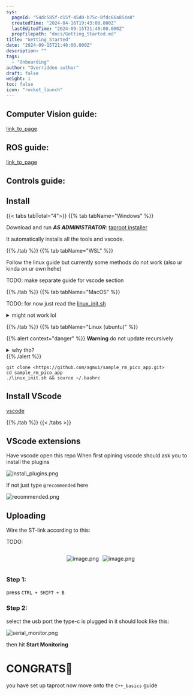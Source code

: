 ```yaml
---
sys:
  pageId: "54dc585f-d15f-45d0-b75c-8fdc66a854a8"
  createdTime: "2024-04-16T19:43:00.000Z"
  lastEditedTime: "2024-09-15T21:40:00.000Z"
  propFilepath: "docs/Getting_Started.md"
title: "Getting_Started"
date: "2024-09-15T21:40:00.000Z"
description: ""
tags:
  - "Onboarding"
author: "Overridden author"
draft: false
weight: 1
toc: false
icon: "rocket_launch"
---
```


## Computer Vision guide:

[link_to_page](86d45bc0-388b-4d26-8848-44f255f73d0e)

## ROS guide:

[link_to_page](3c76c1de-ec8f-46d6-8b0a-294005edc2d5)

## Controls guide:

## Install

{{< tabs tabTotal="4">}}
{{% tab tabName="Windows" %}}

Download and run _**AS ADMINISTRATOR**_: [taproot installer](https://github.com/Thornbots/TeachingFreshies/releases/tag/1.0)

It automatically installs all the tools and vscode.

{{% /tab %}}
{{% tab tabName="WSL" %}}

Follow the linux guide but currently some methods do not work (also ur kinda on ur own hehe)

TODO: make separate guide for vscode section

{{% /tab %}}
{{% tab tabName="MacOS" %}}

TODO: for now just read the [linux_init.sh](https://github.com/agmui/sample_rm_pico_app/blob/main/linux_init.sh)

<details>
<summary>might not work lol</summary>

`brew install libusb pkg-config`

Next install: [vscode](https://code.visualstudio.com/Download)

</details>

{{% /tab %}}
{{% tab tabName="Linux (ubuntu)" %}}

{{% alert context="danger" %}}
**Warning** do not update recursively
<details>
<summary>why tho?</summary>
There are some submodules that may go on for a while (like tinyusb) and I highly
recommend you don't need to get them.
If you want to see what submodules I update just look in `linux_init.sh`
</details>
{{% /alert %}}

```shell
git clone <https://github.com/agmui/sample_rm_pico_app.git>
cd sample_rm_pico_app
./linux_init.sh && source ~/.bashrc
```

## Install VScode

[vscode](https://code.visualstudio.com/Download)

{{% /tab %}}
{{< /tabs >}}

## VScode extensions

Have vscode open this repo
When first opining vscode should ask you to install the plugins

![install_plugins.png](https://prod-files-secure.s3.us-west-2.amazonaws.com/d518164a-d88e-44d1-a4ee-3adb3bd8bce0/89bd30f0-1825-4e77-867b-0a41ce370880/install_plugins.png?X-Amz-Algorithm=AWS4-HMAC-SHA256&X-Amz-Content-Sha256=UNSIGNED-PAYLOAD&X-Amz-Credential=ASIAZI2LB4666RPYW3V2%2F20250225%2Fus-west-2%2Fs3%2Faws4_request&X-Amz-Date=20250225T131648Z&X-Amz-Expires=3600&X-Amz-Security-Token=IQoJb3JpZ2luX2VjEA0aCXVzLXdlc3QtMiJGMEQCIG1rUEZ%2FYjxdmgEzGE85%2F%2F8VyQmIh1z679OQYpPtUEi7AiAUF5CLkf%2B8tFZGHPyPIDxLAzve5vRR%2FR2nfOb0Anq1qSr%2FAwhGEAAaDDYzNzQyMzE4MzgwNSIMmfh5Ntrq%2FWfJlosgKtwDOrw8Gcf5sz5ru0lvpl5ubcr9hMyS00%2Bs7Ipl%2BDTIiy1vtFdhQyERfvUzI7ENUZG5YthPaCQBaIWfEww%2BpyJx8bdp2tgiOPXTrAyP2tvFcYj6fS5lTnP5DGnKR8JgA47NO9CEruL30MpmbqIQ%2Bm9AnRhRBRcJ5Rv%2BznhLdKVozuqtK087otDaJhgpx2yTM7JCaqMtUnzKWjALzchjpxHMrYDvhe468hOl%2Fa5sAbw%2FUeX9dA49oihb9pnnjQEQSmXwcU%2B%2BTgEhD9K5gzsdiS5D%2FpMGJtqqO8iT1lEBPoPVG1D9siLHIxpaa6xomlZVhcYz2%2BUYlckD%2BOJMYyUB7JpbYWW0yJ9BEWxN%2BUzRSPl9Px%2BB8Gb1zVUYGfTQkQYtUwdhCoPBQrEuEvFcsV3Ck8Dq9Ji63pLMvxia2Rt4I0q54979R%2FadfqCjkNVTZyMp51DVYZj6jbRslRbzzQDpN%2BQgszfeg0bUQhJYpsrHFvWYCPb6oyKKJrc17ruv4bkt6L5nDiwtyPfU5zm5NKsObzPvS%2BfBlwTUP2u3n%2BEPZbQyg3YZaMVH5%2F1rMxm2ujnrojx8bXX%2F921hdUzKhc29cUkee0rq18EMYZ8Q%2F0r%2BzDmje2AfptOomQGePgJIeKcwxfn2vQY6pgH%2B7rgNC6pYdlglfuXnjwFGmDGzJf8w80v%2B0qL1NCAA0iW9SFsDSdbrJSXHS0KDfLg%2FCwANCRjhJSc9n3ueCUAcdRfbTQDc6chscObZCWfKNc2bzJYJ2eRXJIBGS9gVrU7nzp1oQEwj9zgveHYYP081LOTHuYXFRHIc4cs568Ixp5PGqkQoW4oMEi2F%2FXrP4lUeD0mUcx6cW4OXDJ6CZUlhq6%2FgGSlc&X-Amz-Signature=e9be43fbcaf587bcae549072aa1c308bd2afd01575f6ef13fdcad7a463cb0444&X-Amz-SignedHeaders=host&x-id=GetObject)

If not just type `@recommended` here  

![recommended.png](https://prod-files-secure.s3.us-west-2.amazonaws.com/d518164a-d88e-44d1-a4ee-3adb3bd8bce0/61e661e9-5d85-4dfc-be0d-8d2097a5e793/recommended.png?X-Amz-Algorithm=AWS4-HMAC-SHA256&X-Amz-Content-Sha256=UNSIGNED-PAYLOAD&X-Amz-Credential=ASIAZI2LB4666RPYW3V2%2F20250225%2Fus-west-2%2Fs3%2Faws4_request&X-Amz-Date=20250225T131648Z&X-Amz-Expires=3600&X-Amz-Security-Token=IQoJb3JpZ2luX2VjEA0aCXVzLXdlc3QtMiJGMEQCIG1rUEZ%2FYjxdmgEzGE85%2F%2F8VyQmIh1z679OQYpPtUEi7AiAUF5CLkf%2B8tFZGHPyPIDxLAzve5vRR%2FR2nfOb0Anq1qSr%2FAwhGEAAaDDYzNzQyMzE4MzgwNSIMmfh5Ntrq%2FWfJlosgKtwDOrw8Gcf5sz5ru0lvpl5ubcr9hMyS00%2Bs7Ipl%2BDTIiy1vtFdhQyERfvUzI7ENUZG5YthPaCQBaIWfEww%2BpyJx8bdp2tgiOPXTrAyP2tvFcYj6fS5lTnP5DGnKR8JgA47NO9CEruL30MpmbqIQ%2Bm9AnRhRBRcJ5Rv%2BznhLdKVozuqtK087otDaJhgpx2yTM7JCaqMtUnzKWjALzchjpxHMrYDvhe468hOl%2Fa5sAbw%2FUeX9dA49oihb9pnnjQEQSmXwcU%2B%2BTgEhD9K5gzsdiS5D%2FpMGJtqqO8iT1lEBPoPVG1D9siLHIxpaa6xomlZVhcYz2%2BUYlckD%2BOJMYyUB7JpbYWW0yJ9BEWxN%2BUzRSPl9Px%2BB8Gb1zVUYGfTQkQYtUwdhCoPBQrEuEvFcsV3Ck8Dq9Ji63pLMvxia2Rt4I0q54979R%2FadfqCjkNVTZyMp51DVYZj6jbRslRbzzQDpN%2BQgszfeg0bUQhJYpsrHFvWYCPb6oyKKJrc17ruv4bkt6L5nDiwtyPfU5zm5NKsObzPvS%2BfBlwTUP2u3n%2BEPZbQyg3YZaMVH5%2F1rMxm2ujnrojx8bXX%2F921hdUzKhc29cUkee0rq18EMYZ8Q%2F0r%2BzDmje2AfptOomQGePgJIeKcwxfn2vQY6pgH%2B7rgNC6pYdlglfuXnjwFGmDGzJf8w80v%2B0qL1NCAA0iW9SFsDSdbrJSXHS0KDfLg%2FCwANCRjhJSc9n3ueCUAcdRfbTQDc6chscObZCWfKNc2bzJYJ2eRXJIBGS9gVrU7nzp1oQEwj9zgveHYYP081LOTHuYXFRHIc4cs568Ixp5PGqkQoW4oMEi2F%2FXrP4lUeD0mUcx6cW4OXDJ6CZUlhq6%2FgGSlc&X-Amz-Signature=95ea9eff1dec45e3e067d864fc5e5fb435d9a14659d17a7ab817027d450aa3b6&X-Amz-SignedHeaders=host&x-id=GetObject)

## Uploading

Wire the ST-link according to this:

TODO:

<div style="display: flex;flex-direction: row; column-gap:10px; max-width: 630px;justify-content: center;">
<div>

![image.png](https://prod-files-secure.s3.us-west-2.amazonaws.com/d518164a-d88e-44d1-a4ee-3adb3bd8bce0/210ecb78-1116-4d7b-b9b7-2292f66fa2c2/image.png?X-Amz-Algorithm=AWS4-HMAC-SHA256&X-Amz-Content-Sha256=UNSIGNED-PAYLOAD&X-Amz-Credential=ASIAZI2LB4664XHIEF6Z%2F20250225%2Fus-west-2%2Fs3%2Faws4_request&X-Amz-Date=20250225T131650Z&X-Amz-Expires=3600&X-Amz-Security-Token=IQoJb3JpZ2luX2VjEA0aCXVzLXdlc3QtMiJHMEUCIQCgapajzdLwK7q1e72hkfd9Nm5fTdlxnDBapE2K%2BsaBTAIgEdbnB4l%2FToMWqvibQPyQki9MEJ2PZ6wXwr8RMBQ7YOEq%2FwMIRhAAGgw2Mzc0MjMxODM4MDUiDPUNaILtP4mv5fnsRyrcAyor4Ww9fbN%2BxzO7lXZhWuPP%2F2opR3YMca4FzBJHBMhyflQkoHQihpNphKovVAGZboz9qfBHOKf%2BFPJoLf7LcQKFKotL0n%2FMtkvGoecpCTdbRqt1wWxkGKJfOQ6af7BQX%2Fkc7rX2IVsN0RvaXYxlwHCplwpX6SxPXuOUSVc5XxumzZjd0TXF8GuJBHMTodszjc539qxqMk%2BNl7yiSTZ3Nsh%2BMdNDLagsuVFREgKCAE6pBVSKN42b04X4KgTCiwIRdcyVv95ywdrG%2BnKscKRgeuNIA5cYXApAbsv%2FW8emsufc35gzZgDQygGUb5q9TX7J%2FzNNevUSyWXlBy%2BFWlOyhNoeOQDfjA96RLrvNiepkulhyZuFCzPp4f9XvVjbpv2ayD5PYivXQSE9RIGb2EIvTx%2BGvTf6rbM%2FAlbtQYI%2BBRXS9XtYd6IDumuAluL%2F0CJxRoDR0qwXo7Rv2d2rKzKQafHpMuawwsAFBke8vHH5hwK9dr1F1D1zmZ5NgC%2BzmP7Vr%2BjVtmVu3C3nbePAhp0dwwtgpkcDS79tYimTnsZMC4LjSKZOnEPIZrld%2BncRzs5g%2BGH17j8ipAJ3QM1EVyUa3Ai8ximk6qFplZk77ikl9wh%2BtZAmyJZPE3a2xR9OMIr59r0GOqUBKMTKxG1M0ow9mbwNE%2BW8hzB%2FJmY1HRtVm9WL%2BFIRs%2B4IxolUpAP2JGmKX1qex4U%2BRyXHZJsBqbiHEioyMZaQ3Hod6CfJOxrbI4v0Khweeo%2F15Pksc0SeoviyZUD4%2Bmk5FqnfDkAtYHYfEk5f9eUis9hwe72s%2Fagx%2FcsItZ6db%2F4kcBJKJ72NPwSLPKd2seHyxGWXv0zESoae1seDK%2BsxaXpaV3pY&X-Amz-Signature=0e2320185032975a4a54a1faa140fef77c906d186ed903307cf354982fa711d7&X-Amz-SignedHeaders=host&x-id=GetObject)

</div>
<div>

![image.png](https://prod-files-secure.s3.us-west-2.amazonaws.com/d518164a-d88e-44d1-a4ee-3adb3bd8bce0/33a0fd0f-8ca6-4a86-8e09-26e95ded1fff/image.png?X-Amz-Algorithm=AWS4-HMAC-SHA256&X-Amz-Content-Sha256=UNSIGNED-PAYLOAD&X-Amz-Credential=ASIAZI2LB466RHML77HT%2F20250225%2Fus-west-2%2Fs3%2Faws4_request&X-Amz-Date=20250225T131650Z&X-Amz-Expires=3600&X-Amz-Security-Token=IQoJb3JpZ2luX2VjEA0aCXVzLXdlc3QtMiJIMEYCIQCneuHZwkbFTd8Xc0ye9O3Q0ZNC2EiXRMmDx2FdcVSqxwIhAMtWLF5T5cIdvQ%2Fya9nbzzv%2BtKUddLlR5R3dFMlg58DWKv8DCEYQABoMNjM3NDIzMTgzODA1IgzfHCGmf4xEymt4aEsq3ANc6y8vgo3VBz4HiSjRfSqQzT%2BYHPmpUGl6ez5DoTROSLfUgNMmCGx5C6C7sHVLDF0d5QpxU4LhnxjszaUISRJ0nR0bJ52L2KzAgVkEgdXv%2BEpY%2Bn9feBkMRWoo2MFYKmnHO%2FbzFIXgpp1AgzC1Kz8gJCfr%2ByFqDKFfsx0FuTJDT60j21DhOevhy1zVo2ir4u1HgvRtWS8mnADK7Qd7aeQaYkSGJrRflVFKjwRUj9FdPy%2FhKJhP1hOBmv7jC1aHs0fG60ZM0UdHtQucQFOv5WVLpYSDgoJ2P3ferrskGVrZZtDmrwX8TP39bEprWFwU30xN%2BMVcd1smya5sKBewvrE5m4FavjuaAM5zGg4cnN6tEdNVwbyvVw%2FqUOgMiOHmBcVZ61qsyni01%2FfH4Qb938D%2FjYhfK0fQOHMDQTZvbU5AOKGcR%2Fm0jb0%2B9eXw705jPHxZb3oW6B7h22HKLJpoJLHQg%2FyPVDo9DLsOU3PY4hnAzCy1e%2Fq07hTKfKxJl8bgKpULqN3gmGDOGQ9k1Add2go7UqQOHWIcvBJBpu5exPPinGYy3awwtx5z8%2FLt1nXfN6ga%2FkL1zYvLBhHh2fCDSblTp4SGq%2BaIz%2FnGBOFPxtclIxUOaiRyoOWaOvZvAzDE%2Bfa9BjqkAV%2FFIL79re7z%2BFMKwNQY5vfRHmZ5SZ2wEaxinBM05I%2Bjo1W9pczUC9ZM3qfHkB%2FDUJeKovvAPTVM3k1EzzDwuzfa9GtqbMs9gTTqNmsWRRkMEbxHJaQW8MEwrWd4YqPq1wzhPKQ4e5%2BpEY3yQQK6OHCVujDqxLpQjMgj7gDAwMlDUkPskwvrWi0WKGZ2%2FFjzfr1yLZ%2Fy4kIy1hPBYITrtJB9o97F&X-Amz-Signature=b6918a871142b6613e7b8c5917c2bd2ff57a12298a1be188ca0e7895dc0345c4&X-Amz-SignedHeaders=host&x-id=GetObject)

</div>
</div>

### Step 1:

press `CTRL + SHIFT + B`

### Step 2:

select the usb port the type-c is plugged in it should look like this:

![serial_monitor.png](https://prod-files-secure.s3.us-west-2.amazonaws.com/d518164a-d88e-44d1-a4ee-3adb3bd8bce0/f03f4774-05d4-4393-b6a0-d5efb6d315ab/serial_monitor.png?X-Amz-Algorithm=AWS4-HMAC-SHA256&X-Amz-Content-Sha256=UNSIGNED-PAYLOAD&X-Amz-Credential=ASIAZI2LB4666RPYW3V2%2F20250225%2Fus-west-2%2Fs3%2Faws4_request&X-Amz-Date=20250225T131648Z&X-Amz-Expires=3600&X-Amz-Security-Token=IQoJb3JpZ2luX2VjEA0aCXVzLXdlc3QtMiJGMEQCIG1rUEZ%2FYjxdmgEzGE85%2F%2F8VyQmIh1z679OQYpPtUEi7AiAUF5CLkf%2B8tFZGHPyPIDxLAzve5vRR%2FR2nfOb0Anq1qSr%2FAwhGEAAaDDYzNzQyMzE4MzgwNSIMmfh5Ntrq%2FWfJlosgKtwDOrw8Gcf5sz5ru0lvpl5ubcr9hMyS00%2Bs7Ipl%2BDTIiy1vtFdhQyERfvUzI7ENUZG5YthPaCQBaIWfEww%2BpyJx8bdp2tgiOPXTrAyP2tvFcYj6fS5lTnP5DGnKR8JgA47NO9CEruL30MpmbqIQ%2Bm9AnRhRBRcJ5Rv%2BznhLdKVozuqtK087otDaJhgpx2yTM7JCaqMtUnzKWjALzchjpxHMrYDvhe468hOl%2Fa5sAbw%2FUeX9dA49oihb9pnnjQEQSmXwcU%2B%2BTgEhD9K5gzsdiS5D%2FpMGJtqqO8iT1lEBPoPVG1D9siLHIxpaa6xomlZVhcYz2%2BUYlckD%2BOJMYyUB7JpbYWW0yJ9BEWxN%2BUzRSPl9Px%2BB8Gb1zVUYGfTQkQYtUwdhCoPBQrEuEvFcsV3Ck8Dq9Ji63pLMvxia2Rt4I0q54979R%2FadfqCjkNVTZyMp51DVYZj6jbRslRbzzQDpN%2BQgszfeg0bUQhJYpsrHFvWYCPb6oyKKJrc17ruv4bkt6L5nDiwtyPfU5zm5NKsObzPvS%2BfBlwTUP2u3n%2BEPZbQyg3YZaMVH5%2F1rMxm2ujnrojx8bXX%2F921hdUzKhc29cUkee0rq18EMYZ8Q%2F0r%2BzDmje2AfptOomQGePgJIeKcwxfn2vQY6pgH%2B7rgNC6pYdlglfuXnjwFGmDGzJf8w80v%2B0qL1NCAA0iW9SFsDSdbrJSXHS0KDfLg%2FCwANCRjhJSc9n3ueCUAcdRfbTQDc6chscObZCWfKNc2bzJYJ2eRXJIBGS9gVrU7nzp1oQEwj9zgveHYYP081LOTHuYXFRHIc4cs568Ixp5PGqkQoW4oMEi2F%2FXrP4lUeD0mUcx6cW4OXDJ6CZUlhq6%2FgGSlc&X-Amz-Signature=81b9627c1db5a5d5d7ea21fca42b7a32424bfa9cda2352fec2dc1fe02c0ae7ce&X-Amz-SignedHeaders=host&x-id=GetObject)

then hit **Start Monitoring**

# CONGRATS🎉

you have set up taproot now move onto the `C++_basics` guide

